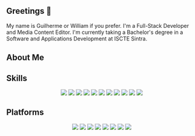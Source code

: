 ## Greetings 👋

My name is Guilherme or William if you prefer. I'm a Full-Stack Developer and Media Content Editor.
I'm currently taking a Bachelor's degree in a Software and Applications Development at ISCTE Sintra.

## About Me

## Skills
<p align="center">
  <a href="https://getbootstrap.com/"><img src="https://skillicons.dev/icons?i=bootstrap" /></a>
  <a href="https://en.wikipedia.org/wiki/C_(programming_language)"><img src="https://skillicons.dev/icons?i=c" /></a>
  <a href="https://developer.mozilla.org/en-US/docs/Web/CSS"><img src="https://skillicons.dev/icons?i=css" /></a>
  <a href="https://developer.mozilla.org/en-US/docs/Web/HTML"><img src="https://skillicons.dev/icons?i=html" /></a>
  <a href="https://www.java.com/"><img src="https://skillicons.dev/icons?i=java" /></a>
  <a href="https://developer.mozilla.org/en-US/docs/Web/JavaScript"><img src="https://skillicons.dev/icons?i=js" /></a>
  <a href="https://www.mongodb.com/"><img src="https://skillicons.dev/icons?i=mongodb" /></a>
  <a href="https://www.mysql.com/"><img src="https://skillicons.dev/icons?i=mysql" /></a>
  <a href="https://www.python.org/"><img src="https://skillicons.dev/icons?i=py" /></a>
  <a href="https://react.dev/"><img src="https://skillicons.dev/icons?i=react" /></a>
  <a href="https://www.scala-lang.org/"><img src="https://skillicons.dev/icons?i=scala" /></a>
</p>

## Platforms
<p align="center">
  <a href="https://www.autodesk.com/products/autocad/overview"><img src="https://skillicons.dev/icons?i=autocad" /></a>
  <a href="https://www.eclipse.org/"><img src="https://skillicons.dev/icons?i=eclipse" /></a>
  <a href="https://www.docker.com/"><img src="https://skillicons.dev/icons?i=docker" /></a>
  <a href="https://www.jetbrains.com/idea/"><img src="https://skillicons.dev/icons?i=idea" /></a>
  <a href="https://www.adobe.com/products/illustrator.html"><img src="https://skillicons.dev/icons?i=ai" /></a>
  <a href="https://www.adobe.com/products/photoshop.html"><img src="https://skillicons.dev/icons?i=ps" /></a>
  <a href="https://visualstudio.microsoft.com/"><img src="https://skillicons.dev/icons?i=visualstudio" /></a>
  <a href="https://code.visualstudio.com/"><img src="https://skillicons.dev/icons?i=vscode" /></a>
</p>
